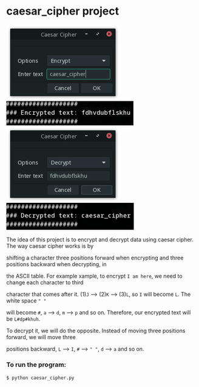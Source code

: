 # caesar_cipher project

![img_1](https://github.com/naa-7/caesar_cipher/blob/main/img_1.png) 
![img_2](https://github.com/naa-7/caesar_cipher/blob/main/img_2.png) 
![img_3](https://github.com/naa-7/caesar_cipher/blob/main/img_3.png) 
![img_4](https://github.com/naa-7/caesar_cipher/blob/main/img_4.png)    


The idea of this project is to encrypt and decrypt data using caesar cipher. The way caesar cipher works is by 

shifting a character three positions forward when encrypting and three positions backward when decrypting, in

the ASCII table. For example xample, to encrypt `I am here`, we need to change each character to third 

character that comes after it. (1)`J` --> (2)`K` --> (3)`L`, so `I` will become `L`. The white space `" "`

will become `#`, `a` --> `d`, `m` --> `p` and so on. Therefore, our encrypted text will be `L#dp#khuh`.

To decrypt it, we will do the opposite. Instead of moving three positions forward, we will move three

positions backward, `L` --> `I`, `#` --> `" "`, `d` --> `a` and so on.


### To run the program:

    $ python caesar_cipher.py
